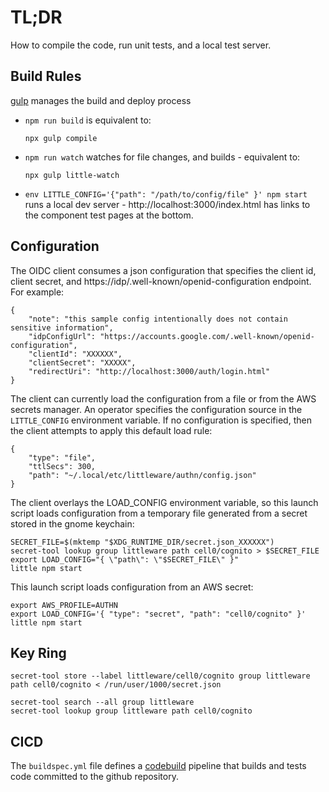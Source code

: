 # TL;DR

How to compile the code, run unit tests, and a local test server.

## Build Rules

[gulp](https://gulpjs.com/) manages the build and deploy process

* `npm run build`
is equivalent to:
  ```
  npx gulp compile
  ```
* `npm run watch`
watches for file changes, and builds - equivalent to:
  ```
  npx gulp little-watch
  ```
* `env LITTLE_CONFIG='{"path": "/path/to/config/file" }' npm start`
runs a local dev server -
http://localhost:3000/index.html has links to the component test pages at the bottom.

## Configuration

The OIDC client consumes a json configuration that specifies the client id, client secret, and https://idp/.well-known/openid-configuration endpoint.  For example:

```
{
    "note": "this sample config intentionally does not contain sensitive information",
    "idpConfigUrl": "https://accounts.google.com/.well-known/openid-configuration",
    "clientId": "XXXXXX",
    "clientSecret": "XXXXX",
    "redirectUri": "http://localhost:3000/auth/login.html"
}
```

The client can currently load the configuration from a file or from the AWS secrets manager.  An operator specifies the configuration source in the `LITTLE_CONFIG` environment variable.  If no configuration is specified, then the client attempts to apply this default load rule:
```
{
    "type": "file",
    "ttlSecs": 300,
    "path": "~/.local/etc/littleware/authn/config.json"
}
```

The client overlays the LOAD_CONFIG environment variable, so this launch script loads configuration from a temporary file generated from a secret stored in the gnome keychain:
```
SECRET_FILE=$(mktemp "$XDG_RUNTIME_DIR/secret.json_XXXXXX")
secret-tool lookup group littleware path cell0/cognito > $SECRET_FILE
export LOAD_CONFIG="{ \"path\": \"$SECRET_FILE\" }"
little npm start
```

This launch script loads configuration from an AWS secret:
```
export AWS_PROFILE=AUTHN
export LOAD_CONFIG='{ "type": "secret", "path": "cell0/cognito" }'
little npm start
```

## Key Ring

```
secret-tool store --label littleware/cell0/cognito group littleware path cell0/cognito < /run/user/1000/secret.json 

secret-tool search --all group littleware
secret-tool lookup group littleware path cell0/cognito
```

## CICD

The `buildspec.yml` file defines a [codebuild](https://aws.amazon.com/codebuild/) pipeline that builds and tests code committed to the github repository.
